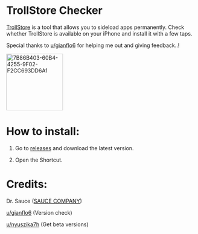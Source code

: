 # TrollStore Checker

[TrollStore](https://github.com/opa334/TrollStore) is a tool that allows you to sideload apps permanently. Check whether TrollStore is available on your iPhone and install it with a few taps.

Special thanks to [u/gianflo6](https://www.reddit.com/user/gianflo6) for helping me out and giving feedback..!

<img width="150" alt="7B86B403-60B4-4255-9F02-F2CC693DD6A1" src="https://user-images.githubusercontent.com/82555878/197333210-428913ba-c8d0-476b-9ae8-c3b981e73f2f.png">

# How to install:

1. Go to [releases](https://github.com/Dr-Sauce/TrollStoreChecker/releases) and download the latest version.

2. Open the Shortcut. 

# Credits:

Dr. Sauce ([SAUCE COMPANY](https://m.blog.naver.com/saucecompany_))

[u/gianflo6](https://www.reddit.com/r/shortcuts/comments/fnp34c/comment/flbjtzm/) (Version check)

[u/nyuszika7h](https://www.reddit.com/user/nyuszika7h) (Get beta versions)
